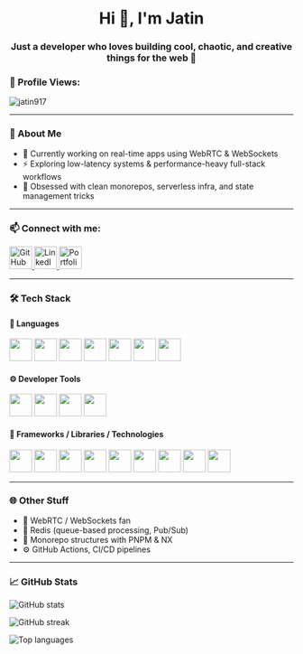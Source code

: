 <h1 align="center">Hi 👋, I'm Jatin</h1>
<h3 align="center">Just a developer who loves building cool, chaotic, and creative things for the web 🚀</h3>

<h3 align="left">👀 Profile Views:</h3>
<p align="left">
  <img src="https://profile-counter.glitch.me/jatin917/count.svg" alt="jatin917" />
</p>

---

### 🧠 About Me

- 🔭 Currently working on real-time apps using WebRTC & WebSockets  
- ⚡ Exploring low-latency systems & performance-heavy full-stack workflows  
- 🧪 Obsessed with clean monorepos, serverless infra, and state management tricks  

---

### 📫 Connect with me:

<p align="left">
  <a href="https://github.com/jatin917" target="blank">
    <img src="https://cdn.jsdelivr.net/gh/devicons/devicon/icons/github/github-original.svg" alt="GitHub" width="40" height="40"/>
  </a>
  <a href="https://www.linkedin.com/in/jatin-chandel-703a7b1ab/?originalSubdomain=in" target="blank">
    <img src="https://cdn.jsdelivr.net/gh/devicons/devicon/icons/linkedin/linkedin-original.svg" alt="LinkedIn" width="40" height="40"/>
  </a>
  <a href="https://jattuportfolio.netlify.app/" target="_blank" rel="noopener noreferrer" aria-label="Portfolio Website">
  <img 
    src="https://cdn.jsdelivr.net/gh/devicons/devicon/icons/google/google-original.svg" 
    alt="Portfolio" 
    width="40" 
    height="40"
  />
</a>
</p>

---

### 🛠️ Tech Stack

#### 💬 Languages
<p>
  <img src="https://cdn.jsdelivr.net/gh/devicons/devicon/icons/cplusplus/cplusplus-original.svg" width="40" height="40" />
  <img src="https://cdn.jsdelivr.net/gh/devicons/devicon/icons/html5/html5-original.svg" width="40" height="40" />
  <img src="https://cdn.jsdelivr.net/gh/devicons/devicon/icons/css3/css3-original.svg" width="40" height="40" />
  <img src="https://cdn.jsdelivr.net/gh/devicons/devicon/icons/javascript/javascript-original.svg" width="40" height="40" />
  <img src="https://cdn.jsdelivr.net/gh/devicons/devicon/icons/typescript/typescript-original.svg" width="40" height="40" />
  <img src="https://cdn.jsdelivr.net/gh/devicons/devicon/icons/python/python-original.svg" width="40" height="40" />
  <img src="https://cdn.jsdelivr.net/gh/devicons/devicon/icons/mysql/mysql-original-wordmark.svg" width="40" height="40" />
</p>

#### ⚙️ Developer Tools
<p>
  <img src="https://cdn.jsdelivr.net/gh/devicons/devicon/icons/docker/docker-original-wordmark.svg" width="40" height="40" />
  <img src="https://www.vectorlogo.zone/logos/cloudflare/cloudflare-icon.svg" width="40" height="40" />
  <img src="https://cdn.jsdelivr.net/gh/devicons/devicon/icons/git/git-original.svg" width="40" height="40" />
  <img src="https://cdn.jsdelivr.net/gh/devicons/devicon/icons/github/github-original.svg" width="40" height="40" />
</p>

#### 🧰 Frameworks / Libraries / Technologies
<p>
  <img src="https://cdn.jsdelivr.net/gh/devicons/devicon/icons/react/react-original.svg" width="40" height="40" />
  <img src="https://cdn.jsdelivr.net/gh/devicons/devicon/icons/nextjs/nextjs-original.svg" width="40" height="40" />
  <img src="https://cdn.jsdelivr.net/gh/devicons/devicon/icons/redux/redux-original.svg" width="40" height="40" />
  <img src="https://cdn.jsdelivr.net/gh/devicons/devicon/icons/firebase/firebase-plain.svg" width="40" height="40" />
  <img src="https://cdn.jsdelivr.net/gh/devicons/devicon/icons/nodejs/nodejs-original.svg" width="40" height="40" />
  <img src="https://cdn.jsdelivr.net/gh/devicons/devicon/icons/express/express-original.svg" width="40" height="40" />
  <img src="https://cdn.jsdelivr.net/gh/devicons/devicon/icons/mongodb/mongodb-original.svg" width="40" height="40" />
  <img src="https://cdn.jsdelivr.net/gh/devicons/devicon/icons/postgresql/postgresql-original.svg" width="40" height="40" />
  <img src="https://cdn.jsdelivr.net/gh/devicons/devicon/icons/prisma/prisma-original.svg" width="40" height="40" />
<!--   <img src="https://www.vectorlogo.zone/logos/material-ui/material-ui-icon.svg" width="40" height="40" /> -->
<!--   <img src="https://user-images.githubusercontent.com/49025313/233843110-41b76813-fbb4-4e90-a3d7-bf157397baa8.png" width="40" height="40" alt="Framer Motion" /> -->
</p>

---

### 🌐 Other Stuff

- 🔌 WebRTC / WebSockets fan
- 🧱 Redis (queue-based processing, Pub/Sub)
- 🧬 Monorepo structures with PNPM & NX
- ⚙️ GitHub Actions, CI/CD pipelines

---

### 📈 GitHub Stats

<p>
  <img src="https://github-readme-stats.vercel.app/api?username=jatin917&show_icons=true&theme=radical" alt="GitHub stats" />
</p>

<p>
  <img src="https://github-readme-streak-stats.herokuapp.com?user=jatin917&theme=radical" alt="GitHub streak" />
</p>

<p>
  <img src="https://github-readme-stats.vercel.app/api/top-langs/?username=jatin917&layout=compact&theme=radical" alt="Top languages" />
</p>
